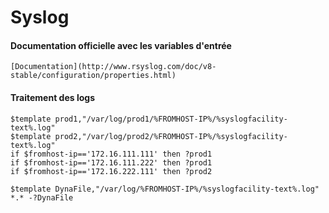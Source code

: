 # Syslog

#### Documentation officielle avec les variables d'entrée
```
[Documentation](http://www.rsyslog.com/doc/v8-stable/configuration/properties.html)
```

#### Traitement des logs
```
$template prod1,"/var/log/prod1/%FROMHOST-IP%/%syslogfacility-text%.log"
$template prod2,"/var/log/prod2/%FROMHOST-IP%/%syslogfacility-text%.log"
if $fromhost-ip=='172.16.111.111' then ?prod1
if $fromhost-ip=='172.16.111.222' then ?prod1
if $fromhost-ip=='172.16.222.111' then ?prod2

$template DynaFile,"/var/log/%FROMHOST-IP%/%syslogfacility-text%.log"
*.* -?DynaFile
```
